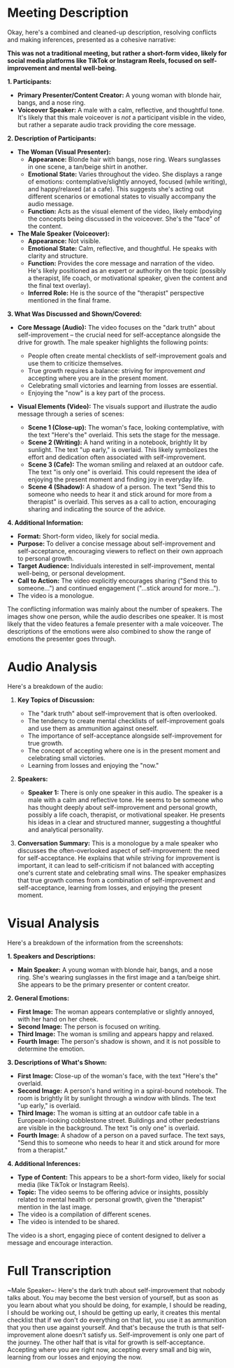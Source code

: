 # Meeting Description

Okay, here's a combined and cleaned-up description, resolving conflicts and making inferences, presented as a cohesive narrative:

**This was not a traditional meeting, but rather a short-form video, likely for social media platforms like TikTok or Instagram Reels, focused on self-improvement and mental well-being.**

**1. Participants:**

*   **Primary Presenter/Content Creator:** A young woman with blonde hair, bangs, and a nose ring.
*   **Voiceover Speaker:** A male with a calm, reflective, and thoughtful tone. It's likely that this male voiceover is *not* a participant visible in the video, but rather a separate audio track providing the core message.

**2. Description of Participants:**

*   **The Woman (Visual Presenter):**
    *   **Appearance:** Blonde hair with bangs, nose ring. Wears sunglasses in one scene, a tan/beige shirt in another.
    *   **Emotional State:** Varies throughout the video. She displays a range of emotions: contemplative/slightly annoyed, focused (while writing), and happy/relaxed (at a cafe). This suggests she's acting out different scenarios or emotional states to visually accompany the audio message.
    *   **Function:** Acts as the visual element of the video, likely embodying the concepts being discussed in the voiceover. She's the "face" of the content.
*   **The Male Speaker (Voiceover):**
    *   **Appearance:** Not visible.
    *   **Emotional State:** Calm, reflective, and thoughtful. He speaks with clarity and structure.
    *   **Function:** Provides the core message and narration of the video. He's likely positioned as an expert or authority on the topic (possibly a therapist, life coach, or motivational speaker, given the content and the final text overlay).
    *   **Inferred Role:** He is the source of the "therapist" perspective mentioned in the final frame.

**3. What Was Discussed and Shown/Covered:**

*   **Core Message (Audio):** The video focuses on the "dark truth" about self-improvement – the crucial need for self-acceptance alongside the drive for growth. The male speaker highlights the following points:
    *   People often create mental checklists of self-improvement goals and use them to criticize themselves.
    *   True growth requires a balance: striving for improvement *and* accepting where you are in the present moment.
    *   Celebrating small victories and learning from losses are essential.
    *   Enjoying the "now" is a key part of the process.

*   **Visual Elements (Video):** The visuals support and illustrate the audio message through a series of scenes:
    *   **Scene 1 (Close-up):** The woman's face, looking contemplative, with the text "Here's the" overlaid. This sets the stage for the message.
    *   **Scene 2 (Writing):** A hand writing in a notebook, brightly lit by sunlight. The text "up early," is overlaid. This likely symbolizes the effort and dedication often associated with self-improvement.
    *   **Scene 3 (Cafe):** The woman smiling and relaxed at an outdoor cafe. The text "is only one" is overlaid. This could represent the idea of enjoying the present moment and finding joy in everyday life.
    *   **Scene 4 (Shadow):** A shadow of a person. The text "Send this to someone who needs to hear it and stick around for more from a therapist" is overlaid. This serves as a call to action, encouraging sharing and indicating the source of the advice.

**4. Additional Information:**

*   **Format:** Short-form video, likely for social media.
*   **Purpose:** To deliver a concise message about self-improvement and self-acceptance, encouraging viewers to reflect on their own approach to personal growth.
*   **Target Audience:** Individuals interested in self-improvement, mental well-being, or personal development.
*   **Call to Action:** The video explicitly encourages sharing ("Send this to someone...") and continued engagement ("...stick around for more...").
*   The video is a monologue.

The conflicting information was mainly about the number of speakers. The images show one person, while the audio describes one speaker. It is most likely that the video features a female presenter with a male voiceover. The descriptions of the emotions were also combined to show the range of emotions the presenter goes through.



# Audio Analysis

Here's a breakdown of the audio:

1.  **Key Topics of Discussion:**
    *   The "dark truth" about self-improvement that is often overlooked.
    *   The tendency to create mental checklists of self-improvement goals and use them as ammunition against oneself.
    *   The importance of self-acceptance alongside self-improvement for true growth.
    *   The concept of accepting where one is in the present moment and celebrating small victories.
    *   Learning from losses and enjoying the "now."

2.  **Speakers:**
    *   **Speaker 1:** There is only one speaker in this audio. The speaker is a male with a calm and reflective tone. He seems to be someone who has thought deeply about self-improvement and personal growth, possibly a life coach, therapist, or motivational speaker. He presents his ideas in a clear and structured manner, suggesting a thoughtful and analytical personality.

3.  **Conversation Summary:**
    This is a monologue by a male speaker who discusses the often-overlooked aspect of self-improvement: the need for self-acceptance. He explains that while striving for improvement is important, it can lead to self-criticism if not balanced with accepting one's current state and celebrating small wins. The speaker emphasizes that true growth comes from a combination of self-improvement and self-acceptance, learning from losses, and enjoying the present moment.



# Visual Analysis

Here's a breakdown of the information from the screenshots:

**1. Speakers and Descriptions:**

*   **Main Speaker:** A young woman with blonde hair, bangs, and a nose ring. She's wearing sunglasses in the first image and a tan/beige shirt. She appears to be the primary presenter or content creator.

**2. General Emotions:**

*   **First Image:** The woman appears contemplative or slightly annoyed, with her hand on her cheek.
*  **Second Image:** The person is focused on writing.
*   **Third Image:** The woman is smiling and appears happy and relaxed.
*   **Fourth Image:** The person's shadow is shown, and it is not possible to determine the emotion.

**3. Descriptions of What's Shown:**

*   **First Image:** Close-up of the woman's face, with the text "Here's the" overlaid.
*   **Second Image:** A person's hand writing in a spiral-bound notebook. The room is brightly lit by sunlight through a window with blinds. The text "up early," is overlaid.
*   **Third Image:** The woman is sitting at an outdoor cafe table in a European-looking cobblestone street. Buildings and other pedestrians are visible in the background. The text "is only one" is overlaid.
*   **Fourth Image:** A shadow of a person on a paved surface. The text says, "Send this to someone who needs to hear it and stick around for more from a therapist."

**4. Additional Inferences:**

*   **Type of Content:** This appears to be a short-form video, likely for social media (like TikTok or Instagram Reels).
*   **Topic:** The video seems to be offering advice or insights, possibly related to mental health or personal growth, given the "therapist" mention in the last image.
*   The video is a compilation of different scenes.
*   The video is intended to be shared.

The video is a short, engaging piece of content designed to deliver a message and encourage interaction.



# Full Transcription

~Male Speaker~: Here's the dark truth about self-improvement that nobody talks about. You may become the best version of yourself, but as soon as you learn about what you should be doing, for example, I should be reading, I should be working out, I should be getting up early, it creates this mental checklist that if we don't do everything on that list, you use it as ammunition that you then use against yourself. And that's because the truth is that self-improvement alone doesn't satisfy us. Self-improvement is only one part of the journey. The other half that is vital for growth is self-acceptance. Accepting where you are right now, accepting every small and big win, learning from our losses and enjoying the now.